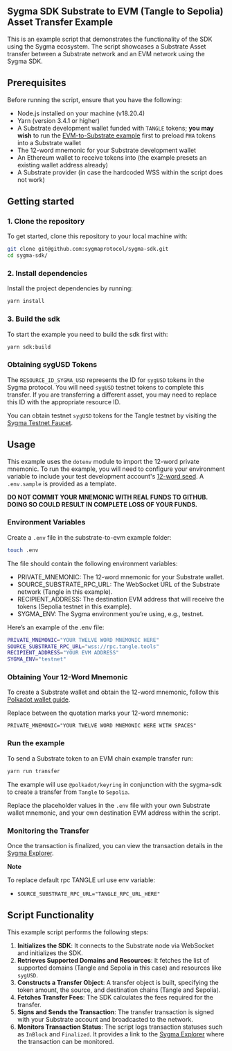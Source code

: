 ## Sygma SDK Substrate to EVM (Tangle to Sepolia) Asset Transfer Example
This is an example script that demonstrates the functionality of the SDK using the Sygma ecosystem. The script showcases a Substrate Asset transfer between a Substrate network and an EVM network using the Sygma SDK.

## Prerequisites

Before running the script, ensure that you have the following:

- Node.js installed on your machine (v18.20.4)
- Yarn (version 3.4.1 or higher)
- A Substrate development wallet funded with `TANGLE` tokens; **you may wish** to run the [EVM-to-Substrate example](../evm-to-substrate-fungible-transfer) first to preload `PHA` tokens into a Substrate wallet
- The 12-word mnemonic for your Substrate development wallet
- An Ethereum wallet to receive tokens into (the example presets an existing wallet address already)
- A Substrate provider (in case the hardcoded WSS within the script does not work)

## Getting started

### 1. Clone the repository

To get started, clone this repository to your local machine with:

```bash
git clone git@github.com:sygmaprotocol/sygma-sdk.git
cd sygma-sdk/
```

### 2. Install dependencies

Install the project dependencies by running:

```bash
yarn install
```

### 3. Build the sdk

To start the example you need to build the sdk first with:

```bash
yarn sdk:build
```

### Obtaining sygUSD Tokens
The `RESOURCE_ID_SYGMA_USD` represents the ID for `sygUSD` tokens in the Sygma protocol. You will need `sygUSD` testnet tokens to complete this transfer. If you are transferring a different asset, you may need to replace this ID with the appropriate resource ID.

You can obtain testnet `sygUSD` tokens for the Tangle testnet by visiting the [Sygma Testnet Faucet](https://docs.buildwithsygma.com/resources/environments/testnet/obtain-testnet-tokens/?ref=blog.buildwithsygma.com).

## Usage

This example uses the `dotenv` module to import the 12-word private mnemonic. To run the example, you will need to configure your environment variable to include your test development account's [12-word seed](https://support.polkadot.network/support/solutions/articles/65000169731-polkadot-extension-how-can-i-view-my-mnemonic-phrase-). A `.env.sample` is provided as a template.

**DO NOT COMMIT YOUR MNEMONIC WITH REAL FUNDS TO GITHUB. DOING SO COULD RESULT IN COMPLETE LOSS OF YOUR FUNDS.**

### Environment Variables
Create a `.env` file in the substrate-to-evm example folder:

```bash
touch .env
```
The file should contain the following environment variables:

- PRIVATE_MNEMONIC: The 12-word mnemonic for your Substrate wallet.
- SOURCE_SUBSTRATE_RPC_URL: The WebSocket URL of the Substrate network (Tangle in this example).
- RECIPIENT_ADDRESS: The destination EVM address that will receive the tokens (Sepolia testnet in this example).
- SYGMA_ENV: The Sygma environment you’re using, e.g., testnet.

Here’s an example of the .env file:
```bash
PRIVATE_MNEMONIC="YOUR TWELVE WORD MNEMONIC HERE"
SOURCE_SUBSTRATE_RPC_URL="wss://rpc.tangle.tools"
RECIPIENT_ADDRESS="YOUR EVM ADDRESS"
SYGMA_ENV="testnet"
````

### Obtaining Your 12-Word Mnemonic

To create a Substrate wallet and obtain the 12-word mnemonic, follow this [Polkadot wallet guide](https://support.polkadot.network/support/solutions/articles/65000169731-polkadot-extension-how-can-i-view-my-mnemonic-phrase-).

Replace between the quotation marks your 12-word mnemonic:

`PRIVATE_MNEMONIC="YOUR TWELVE WORD MNEMONIC HERE WITH SPACES"`

### Run the example
To send a Substrate token to an EVM chain example transfer run:

```bash
yarn run transfer
```

The example will use `@polkadot/keyring` in conjunction with the sygma-sdk to
create a transfer from `Tangle` to `Sepolia`.

Replace the placeholder values in the `.env` file with your own Substrate wallet mnemonic, and your own destination EVM address within the script.

### Monitoring the Transfer

Once the transaction is finalized, you can view the transaction details in the [Sygma Explorer](https://scan.test.buildwithsygma.com).

**Note**

To replace default rpc TANGLE url use env variable:
- `SOURCE_SUBSTRATE_RPC_URL="TANGLE_RPC_URL_HERE"`

## Script Functionality

This example script performs the following steps:

1. **Initializes the SDK**: It connects to the Substrate node via WebSocket and initializes the SDK.
2. **Retrieves Supported Domains and Resources**: It fetches the list of supported domains (Tangle and Sepolia in this case) and resources like `sygUSD`.
3. **Constructs a Transfer Object**: A transfer object is built, specifying the token amount, the source, and destination chains (Tangle and Sepolia).
4. **Fetches Transfer Fees**: The SDK calculates the fees required for the transfer.
5. **Signs and Sends the Transaction**: The transfer transaction is signed with your Substrate account and broadcasted to the network.
6. **Monitors Transaction Status**: The script logs transaction statuses such as `InBlock` and `Finalized`. It provides a link to the [Sygma Explorer](https://scan.test.buildwithsygma.com) where the transaction can be monitored.
